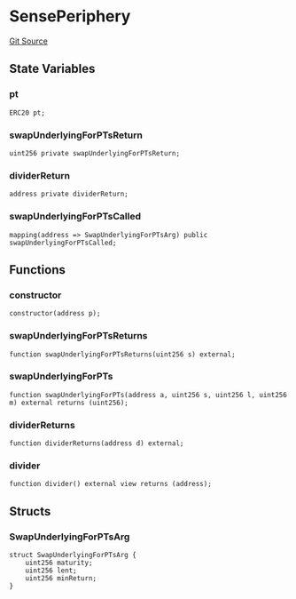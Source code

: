 # SensePeriphery
[Git Source](https://github.com/Swivel-Finance/illuminate/blob/76b26ef748dc63cf89e3fa660df1bda262dcef15/src/mocks/SensePeriphery.sol)


## State Variables
### pt

```solidity
ERC20 pt;
```


### swapUnderlyingForPTsReturn

```solidity
uint256 private swapUnderlyingForPTsReturn;
```


### dividerReturn

```solidity
address private dividerReturn;
```


### swapUnderlyingForPTsCalled

```solidity
mapping(address => SwapUnderlyingForPTsArg) public swapUnderlyingForPTsCalled;
```


## Functions
### constructor


```solidity
constructor(address p);
```

### swapUnderlyingForPTsReturns


```solidity
function swapUnderlyingForPTsReturns(uint256 s) external;
```

### swapUnderlyingForPTs


```solidity
function swapUnderlyingForPTs(address a, uint256 s, uint256 l, uint256 m) external returns (uint256);
```

### dividerReturns


```solidity
function dividerReturns(address d) external;
```

### divider


```solidity
function divider() external view returns (address);
```

## Structs
### SwapUnderlyingForPTsArg

```solidity
struct SwapUnderlyingForPTsArg {
    uint256 maturity;
    uint256 lent;
    uint256 minReturn;
}
```

